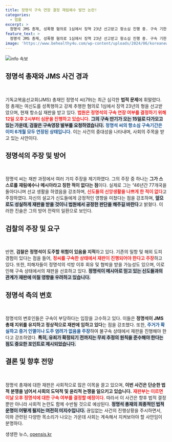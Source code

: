 ```yaml
---
title: 정명석 구속 연장 결정 재림예수 발언 논란!
categories:
  - 법률
excerpt: >
  정명석 JMS 총재, 성폭행 혐의로 1심에서 징역 23년 선고받고 항소심 진행 중. 구속 기한 15일 만료 앞두고 검찰, 재구속 요청. 메시아 주장 속 반전되는 그의 법정 싸움, 결과는? 클릭해서 확인하세요!
feature_text: >
  정명석 JMS 총재, 성폭행 혐의로 1심에서 징역 23년 선고받고 항소심 진행 중. 구속 기한 15일 만료 앞두고 검찰, 재구속 요청. 메시아 주장 속 반전되는 그의 법정 싸움, 결과는? 클릭해서 확인하세요!
image: 'https://www.behealthy4u.com/wp-content/uploads/2024/06/koreanews.jpg'
---
```


<p><img src="https://www.behealthy4u.com/wp-content/uploads/2024/06/koreanews.jpg" alt="info 속보" /></p>

<h2 data-ke-size="size26">정명석 총재와 JMS 사건 경과</h2>

<p data-ke-size="size16">&nbsp;</p>

<p>기독교복음선교회(JMS) 총재인 정명석 씨(79)는 최근 심각한 <b>법적 문제</b>에 휘말렸다. 정 총재는 여신도를 성폭행하고 강제 추행한 혐의로 1심에서 징역 23년의 형을 선고받았으며, 현재 항소심 재판을 받고 있다. <b><span style="color: #ee2323;">법원은 정명석의 구속 연장 여부를 결정하기 위해 12일 오후 2시부터 심문을 진행하고 있습니다.</span></b> <b><span style="background-color: #21538527;">그의 구속 만기가 오는 15일로 다가오고 있는 가운데, 검찰은 구속영장 발부를 요청하였습니다.</span></b> <b><span style="color: #1a5490;">정명석 씨의 항소심 구속기간은 이미 6개월 모두 연장된 상태입니다.</span></b> 이는 사건의 중대성을 나타내며, 사회의 주목을 받고 있는 사안이다.</p>

<h2 data-ke-size="size26">정명석의 주장 및 방어</h2>

<p data-ke-size="size16">&nbsp;</p>

<p>정명석 씨는 재판 과정에서 여러 가지 주장을 제기하였다. 그의 주장 중 하나는 <b>그가 스스로를 재림예수나 메시아라고 칭한 적이 없다는 점</b>이다. 실제로 그는 “46년간 77개국을 돌아다니며 선교 생활을 하였음을 강조하며, <b><span style="color: #ee2323;">신도들의 신앙생활을 나쁘게 한 적이 없다</span></b>고 주장하였다. 자신의 설교가 신도들에게 긍정적인 영향을 미쳤다는 점을 강조하며, <b><span style="background-color: #21538527;">앞으로도 성실하게 재판을 받을 것이니 법원에서 공정한 판단을 해주길 바란다</span></b>고 밝혔다. 이러한 진술은 그의 방어 전략의 일환으로 보인다.</p>

<h2 data-ke-size="size26">검찰의 주장 및 요구</h2>

<p data-ke-size="size16">&nbsp;</p>

<p>반면, <b>검찰은 정명석이 도주할 위험이 있음을 지적</b>하고 있다. 기존의 밀항 및 해외 도피 경험이 있다는 점을 들어, <b><span style="color: #ee2323;">정씨를 구속한 상태에서 재판이 진행되어야 한다고 주장</span></b>하고 있다. 또한, 피해자들이 정명석의 석방 이후 회유 및 협박을 받을 가능성도 있으며, 이로 인해 구속 상태에서의 재판을 선호하고 있다. <b><span style="background-color: #21538527;">정명석이 메시아로 믿고 있는 신도들과의 관계가 재판에 미칠 영향을 우려하고 있습니다.</span></b></p>

<h2 data-ke-size="size26">정명석 측의 변호</h2>

<p data-ke-size="size16">&nbsp;</p>

<p>정명석의 변호인들은 구속이 부당하다는 입장을 고수하고 있다. 이들은 <b>정명석이 JMS 총재 지위를 유지하고 정상적으로 재판에 임하고 있다</b>는 점을 강조했다. 또한, <b><span style="color: #1a5490;">주거가 확실하고 증거 인멸이나 도주 염려가 없음을 주장</span></b>하여 불구속 상태에서 재판을 진행해야 한다고 강조하였다. <b><span style="background-color: #21538527;">특히, 유죄가 확정되기 전까지는 무죄 추정의 원칙을 준수해야 한다는 점도 중요한 포인트로 제시되었습니다.</span></b></p>

<h2 data-ke-size="size26">결론 및 향후 전망</h2>

<p data-ke-size="size16">&nbsp;</p>

<p>정명석 총재에 대한 재판은 사회적으로 많은 이목을 끌고 있으며, <b>이번 사건은 단순한 법적 분쟁을 넘어서 사회의 도덕적 및 윤리적 논쟁을 일으키고 있습니다.</b> <b><span style="color: #ee2323;">재판부는 이르면 이날 오후 정명석에 대한 구속 여부를 결정할 예정이다.</span></b> 따라서 이 사건은 향후 법적 결정뿐만 아니라 사회적 논란도 함께 수반될 것으로 예상된다. <b><span style="background-color: #21538527;">정명석 총재의 최종적인 법적 운명이 어떻게 될지는 여전히 미지수입니다.</span></b> 끊임없는 사건의 진행상황을 주시하면서, 이와 관련된 다양한 목소리가 나오는 가운데 사회는 계속해서 지켜보아야 할 사안임이 분명하다.</p>
생생한 뉴스, <a href="https://opensis.kr" rel="dofollow">opensis.kr</a>


